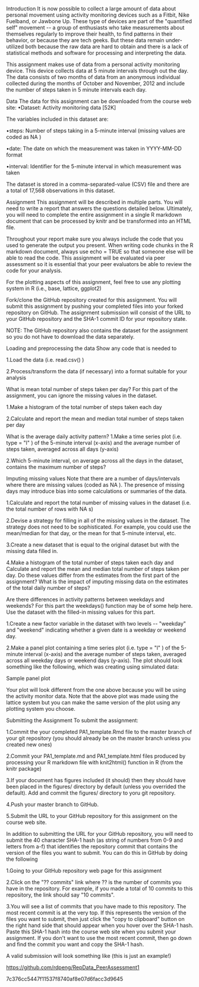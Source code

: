 

Introduction
It is now possible to collect a large amount of data about personal movement using activity monitoring devices such as a Fitbit, Nike Fuelband, or Jawbone Up. These type of devices are part of the "quantified self" movement -- a group of enthusiasts who take measurements about themselves regularly to improve their health, to find patterns in their behavior, or because they are tech geeks. But these data remain under-utilized both because the raw data are hard to obtain and there is a lack of statistical methods and software for processing and interpreting the data.

This assignment makes use of data from a personal activity monitoring device. This device collects data at 5 minute intervals through out the day. The data consists of two months of data from an anonymous individual collected during the months of October and November, 2012 and include the number of steps taken in 5 minute intervals each day.



Data
The data for this assignment can be downloaded from the course web site:
•Dataset: Activity monitoring data [52K]

The variables included in this dataset are:

•steps: Number of steps taking in a 5-minute interval (missing values are coded as  NA )


•date: The date on which the measurement was taken in YYYY-MM-DD format


•interval: Identifier for the 5-minute interval in which measurement was taken


The dataset is stored in a comma-separated-value (CSV) file and there are a total of 17,568 observations in this dataset.



Assignment
This assignment will be described in multiple parts. You will need to write a report that answers the questions detailed below. Ultimately, you will need to complete the entire assignment in a single R markdown document that can be processed by knitr and be transformed into an HTML file.

Throughout your report make sure you always include the code that you used to generate the output you present. When writing code chunks in the R markdown document, always use  echo = TRUE  so that someone else will be able to read the code. This assignment will be evaluated via peer assessment so it is essential that your peer evaluators be able to review the code for your analysis.

For the plotting aspects of this assignment, feel free to use any plotting system in R (i.e., base, lattice, ggplot2)

Fork/clone the GitHub repository created for this assignment. You will submit this assignment by pushing your completed files into your forked repository on GitHub. The assignment submission will consist of the URL to your GitHub repository and the SHA-1 commit ID for your repository state.

NOTE: The GitHub repository also contains the dataset for the assignment so you do not have to download the data separately.



Loading and preprocessing the data
Show any code that is needed to

1.Load the data (i.e.  read.csv() )


2.Process/transform the data (if necessary) into a format suitable for your analysis




What is mean total number of steps taken per day?
For this part of the assignment, you can ignore the missing values in the dataset.

1.Make a histogram of the total number of steps taken each day


2.Calculate and report the mean and median total number of steps taken per day




What is the average daily activity pattern?
1.Make a time series plot (i.e.  type = "l" ) of the 5-minute interval (x-axis) and the average number of steps taken, averaged across all days (y-axis)


2.Which 5-minute interval, on average across all the days in the dataset, contains the maximum number of steps?




Imputing missing values
Note that there are a number of days/intervals where there are missing values (coded as  NA ). The presence of missing days may introduce bias into some calculations or summaries of the data.

1.Calculate and report the total number of missing values in the dataset (i.e. the total number of rows with  NA s)


2.Devise a strategy for filling in all of the missing values in the dataset. The strategy does not need to be sophisticated. For example, you could use the mean/median for that day, or the mean for that 5-minute interval, etc.


3.Create a new dataset that is equal to the original dataset but with the missing data filled in.


4.Make a histogram of the total number of steps taken each day and Calculate and report the mean and median total number of steps taken per day. Do these values differ from the estimates from the first part of the assignment? What is the impact of imputing missing data on the estimates of the total daily number of steps?




Are there differences in activity patterns between weekdays and weekends?
For this part the  weekdays()  function may be of some help here. Use the dataset with the filled-in missing values for this part.

1.Create a new factor variable in the dataset with two levels -- "weekday" and "weekend" indicating whether a given date is a weekday or weekend day.


2.Make a panel plot containing a time series plot (i.e.  type = "l" ) of the 5-minute interval (x-axis) and the average number of steps taken, averaged across all weekday days or weekend days (y-axis). The plot should look something like the following, which was creating using simulated data:


Sample panel plot 

Your plot will look different from the one above because you will be using the activity monitor data. Note that the above plot was made using the lattice system but you can make the same version of the plot using any plotting system you choose.



Submitting the Assignment
To submit the assignment:

1.Commit the your completed  PA1_template.Rmd  file to the  master  branch of your git repository (you should already be on the  master  branch unless you created new ones)


2.Commit your  PA1_template.md  and  PA1_template.html  files produced by processing your R markdown file with  knit2html()  function in R (from the knitr package)


3.If your document has figures included (it should) then they should have been placed in the  figures/  directory by default (unless you overrided the default). Add and commit the  figures/  directory to yoru git repository.


4.Push your  master  branch to GitHub.


5.Submit the URL to your GitHub repository for this assignment on the course web site.


In addition to submitting the URL for your GitHub repository, you will need to submit the 40 character SHA-1 hash (as string of numbers from 0-9 and letters from a-f) that identifies the repository commit that contains the version of the files you want to submit. You can do this in GitHub by doing the following

1.Going to your GitHub repository web page for this assignment


2.Click on the "?? commits" link where ?? is the number of commits you have in the repository. For example, if you made a total of 10 commits to this repository, the link should say "10 commits".


3.You will see a list of commits that you have made to this repository. The most recent commit is at the very top. If this represents the version of the files you want to submit, then just click the "copy to clipboard" button on the right hand side that should appear when you hover over the SHA-1 hash. Paste this SHA-1 hash into the course web site when you submit your assignment. If you don't want to use the most recent commit, then go down and find the commit you want and copy the SHA-1 hash.


A valid submission will look something like (this is just an example!)

https://github.com/rdpeng/RepData_PeerAssessment1

7c376cc5447f11537f8740af8e07d6facc3d9645

